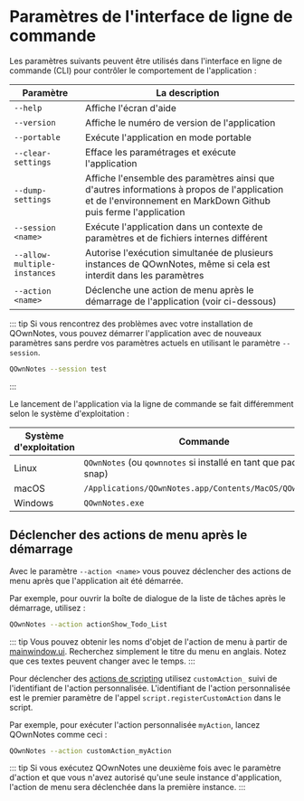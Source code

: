 # Paramètres de l'interface de ligne de commande

Les paramètres suivants peuvent être utilisés dans l'interface en ligne de commande (CLI) pour contrôler le comportement de l'application :

| Paramètre                    | La description                                                                                                                                                |
| ---------------------------- | ------------------------------------------------------------------------------------------------------------------------------------------------------------- |
| `--help`                     | Affiche l'écran d'aide                                                                                                                                        |
| `--version`                  | Affiche le numéro de version de l'application                                                                                                                 |
| `--portable`                 | Exécute l'application en mode portable                                                                                                                        |
| `--clear-settings`           | Efface les paramétrages et exécute l'application                                                                                                              |
| `--dump-settings`            | Affiche l'ensemble des paramètres ainsi que d'autres informations à propos de l'application et de l'environnement en MarkDown Github puis ferme l'application |
| `--session <name>`     | Exécute l'application dans un contexte de paramètres et de fichiers internes différent                                                                        |
| `--allow-multiple-instances` | Autorise l'exécution simultanée de plusieurs instances de QOwnNotes, même si cela est interdit dans les paramètres                                            |
| `--action <name>`      | Déclenche une action de menu après le démarrage de l'application (voir ci-dessous)                                                                            |

::: tip
Si vous rencontrez des problèmes avec votre installation de QOwnNotes, vous pouvez démarrer l'application avec de nouveaux paramètres sans perdre vos paramètres actuels en utilisant le paramètre `--session`.

```bash
QOwnNotes --session test
```
:::

Le lancement de l'application via la ligne de commande se fait différemment selon le système d'exploitation :

| Système d'exploitation | Commande                                                         |
| ---------------------- | ---------------------------------------------------------------- |
| Linux                  | `QOwnNotes` (ou `qownnotes` si installé en tant que paquet snap) |
| macOS                  | `/Applications/QOwnNotes.app/Contents/MacOS/QOwnNotes`           |
| Windows                | `QOwnNotes.exe`                                                  |

## Déclencher des actions de menu après le démarrage

Avec le paramètre `--action <name>` vous pouvez déclencher des actions de menu après que l'application ait été démarrée.

Par exemple, pour ouvrir la boîte de dialogue de la liste de tâches après le démarrage, utilisez :

```bash
QOwnNotes --action actionShow_Todo_List
```

::: tip
Vous pouvez obtenir les noms d'objet de l'action de menu à partir de [mainwindow.ui](https://github.com/pbek/QOwnNotes/blob/develop/src/mainwindow.ui). Recherchez simplement le titre du menu en anglais. Notez que ces textes peuvent changer avec le temps.
:::

Pour déclencher des [actions de scripting](../scripting/methods-and-objects.md#registering-a-custom-action) utilisez `customAction_` suivi de l'identifiant de l'action personnalisée. L'identifiant de l'action personnalisée est le premier paramètre de l'appel `script.registerCustomAction` dans le script.

Par exemple, pour exécuter l'action personnalisée `myAction`, lancez QOwnNotes comme ceci :

```bash
QOwnNotes --action customAction_myAction
```

::: tip
Si vous exécutez QOwnNotes une deuxième fois avec le paramètre d'action et que vous n'avez autorisé qu'une seule instance d'application, l'action de menu sera déclenchée dans la première instance.
:::

